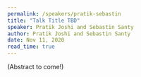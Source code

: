 ```yaml
---
permalink: /speakers/pratik-sebastin
title: "Talk Title TBD"
speaker: Pratik Joshi and Sebastin Santy
author: Pratik Joshi and Sebastin Santy
date: Nov 11, 2020
read_time: true
---
```


(Abstract to come!)

